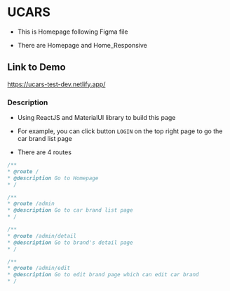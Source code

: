 # UCARS

- This is Homepage following Figma file

- There are Homepage and Home_Responsive

## Link to Demo

https://ucars-test-dev.netlify.app/

### Description

- Using ReactJS and MaterialUI library to build this page

- For example, you can click button `LOGIN` on the top right page to go the car brand list page

- There are 4 routes

```Javascript
/**
* @route /
* @description Go to Homepage
* /
```

```Javascript
/**
* @route /admin
* @description Go to car brand list page
* /
```

```Javascript
/**
* @route /admin/detail
* @description Go to brand's detail page
* /
```

```Javascript
/**
* @route /admin/edit
* @description Go to edit brand page which can edit car brand
* /
```
